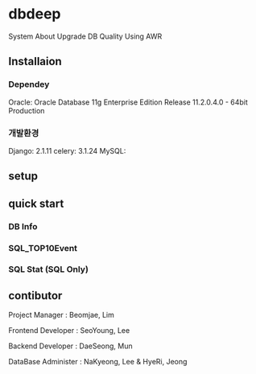 # dbdeep
System About Upgrade DB Quality Using AWR

## Installaion
### Dependey
Oracle: Oracle Database 11g Enterprise Edition Release 11.2.0.4.0 - 64bit Production

### 개발환경 
Django: 2.1.11
celery: 3.1.24
MySQL: 

## setup

## quick start

### DB Info

### SQL_TOP10Event

### SQL Stat (SQL Only)

## contibutor
Project Manager : Beomjae, Lim

Frontend Developer : SeoYoung, Lee

Backend Developer : DaeSeong, Mun

DataBase Administer : NaKyeong, Lee & HyeRi, Jeong
